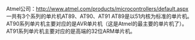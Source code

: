 Atmel公司：http://www.atmel.com/products/microcontrollers/default.aspx
一共有3个系列的单片机AT89、AT90、AT91
AT89是以51内核为标准的单片机。
AT90系列单片机主要对应的是AVR单片机（这是Atmel的最主要的单片机了）。
AT91系列单片机主要对应的是高端的32位ARM单片机。